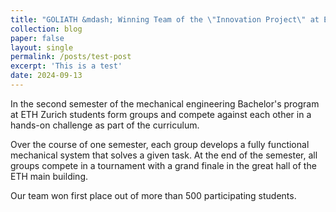 ```yaml
---
title: "GOLIATH &mdash; Winning Team of the \"Innovation Project\" at ETH Zurich"
collection: blog
paper: false
layout: single
permalink: /posts/test-post
excerpt: 'This is a test'
date: 2024-09-13
---
```


In the second semester of the mechanical engineering Bachelor's program at ETH Zurich students form groups and compete against each other in a hands-on challenge as part of the curriculum.

Over the course of one semester, each group develops a fully functional mechanical system that solves a given task. At the end of the semester, all groups compete in a tournament with a grand finale in the great hall of the ETH main building.

Our team won first place out of more than 500 participating students.
